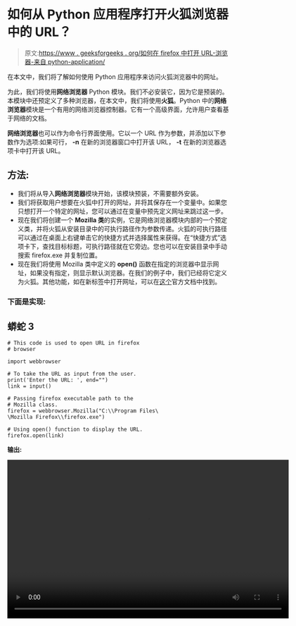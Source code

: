 # 如何从 Python 应用程序打开火狐浏览器中的 URL？

> 原文:[https://www . geeksforgeeks . org/如何在 firefox 中打开 URL-浏览器-来自 python-application/](https://www.geeksforgeeks.org/how-to-open-url-in-firefox-browser-from-python-application/)

在本文中，我们将了解如何使用 Python 应用程序来访问火狐浏览器中的网址。

为此，我们将使用**网络浏览器** Python 模块。我们不必安装它，因为它是预装的。本模块中还预定义了多种浏览器，在本文中，我们将使用**火狐**。Python 中的**网络浏览器**模块是一个有用的网络浏览器控制器。它有一个高级界面，允许用户查看基于网络的文档。

**网络浏览器**也可以作为命令行界面使用。它以一个 URL 作为参数，并添加以下参数作为选项:如果可行， **-n** 在新的浏览器窗口中打开该 URL， **-t** 在新的浏览器选项卡中打开该 URL。

## 方法:

*   我们将从导入**网络浏览器**模块开始，该模块预装，不需要额外安装。
*   我们将获取用户想要在火狐中打开的网址，并将其保存在一个变量中。如果您只想打开一个特定的网址，您可以通过在变量中预先定义网址来跳过这一步。
*   现在我们将创建一个 **Mozilla 类**的实例，它是网络浏览器模块内部的一个预定义类，并将火狐从安装目录中的可执行路径作为参数传递。火狐的可执行路径可以通过在桌面上右键单击它的快捷方式并选择属性来获得。在“快捷方式”选项卡下，查找目标标题，可执行路径就在它旁边。您也可以在安装目录中手动搜索 firefox.exe 并复制位置。
*   现在我们将使用 Mozilla 类中定义的 **open()** 函数在指定的浏览器中显示网址，如果没有指定，则显示默认浏览器。在我们的例子中，我们已经将它定义为火狐。其他功能，如在新标签中打开网址，可以在[这个](https://docs.python.org/3/library/webbrowser.html)官方文档中找到。

### 下面是实现:

## 蟒蛇 3

```
# This code is used to open URL in firefox 
# browser

import webbrowser

# To take the URL as input from the user.
print('Enter the URL: ', end="")
link = input()

# Passing firefox executable path to the
# Mozilla class.
firefox = webbrowser.Mozilla("C:\\Program Files\
\Mozilla Firefox\\firefox.exe")

# Using open() function to display the URL.
firefox.open(link)
```

**输出:**

<video class="wp-video-shortcode" id="video-715254-1" width="640" height="360" preload="metadata" controls=""><source type="video/mp4" src="https://media.geeksforgeeks.org/wp-content/uploads/20211116012221/openURL.mp4?_=1">[https://media.geeksforgeeks.org/wp-content/uploads/20211116012221/openURL.mp4](https://media.geeksforgeeks.org/wp-content/uploads/20211116012221/openURL.mp4)</video>